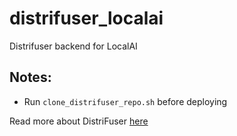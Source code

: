 # distrifuser_localai

Distrifuser backend for LocalAI

## Notes:
- Run `clone_distrifuser_repo.sh` before deploying

Read more about DistriFuser [here](https://github.com/mit-han-lab/distrifuser)

